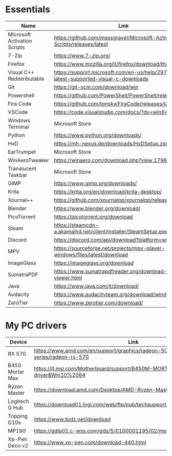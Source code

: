 # Essentials

| Name | Link |
| --- | --- |
| Microsoft Activation Scripts | https://github.com/massgravel/Microsoft-Activation-Scripts/releases/latest   |
| 7-Zip | https://www.7-zip.org/ |
| Firefox | https://www.mozilla.org/it/firefox/download/thanks/ |
| Visual C++ Redistributable | https://support.microsoft.com/en-us/help/2977003/the-latest-supported-visual-c-downloads |
| Git | https://git-scm.com/download/win |
| Powershell | https://github.com/PowerShell/PowerShell/releases/latest |
| Fira Code | https://github.com/tonsky/FiraCode/releases/latest |
| VSCode | https://code.visualstudio.com/docs/?dv=win64 |
| Windows Terminal | Microsoft Store |
| Python | https://www.python.org/downloads/ |
| HxD | https://mh-nexus.de/downloads/HxDSetup.zip |
| EarTrumpet | Microsoft Store |
| WinAeroTweaker | https://winaero.com/download.php?view.1796 |
| Translucent Taskbar | Microsoft Store |
| GIMP | https://www.gimp.org/downloads/ |
| Krita | https://krita.org/en/download/krita-desktop/ |
| Xournal++ | https://github.com/xournalpp/xournalpp/releases/latest |
| Blender | https://www.blender.org/download/ |
| PicoTorrent | https://picotorrent.org/download |
| Steam | https://steamcdn-a.akamaihd.net/client/installer/SteamSetup.exe |
| Discord | https://discord.com/api/download?platform=win |
| MPV | https://sourceforge.net/projects/mpv-player-windows/files/latest/download |
| ImageGlass | https://imageglass.org/download |
| SumatraPDF | https://www.sumatrapdfreader.org/download-free-pdf-viewer.html |
| Java | https://www.java.com/it/download/ |
| Audacity | https://www.audacityteam.org/download/windows/ |
| ZeroTier | https://www.zerotier.com/download/ |

# My PC drivers
| Device | Link |
| --- | --- |
| RX 570 | https://www.amd.com/en/support/graphics/radeon-500-series/radeon-rx-500-series/radeon-rx-570 |
| B450 Mortar Max | https://it.msi.com/Motherboard/support/B450M-MORTAR-MAX#down-driver&Win10%2064 |
| Ryzen Master | https://download.amd.com/Desktop/AMD-Ryzen-Master.exe |
| Logitech G Hub | https://download01.logi.com/web/ftp/pub/techsupport/gaming/lghub_installer.exe |
| Topping D10s | https://www.tpdz.net/download |
| MP190 | https://gdlp01.c-wss.com/gds/5/0100001195/02/mp190swin64101ea24.exe |
| Xp-Pen Deco v2 | https://www.xp-pen.com/download-440.html |

